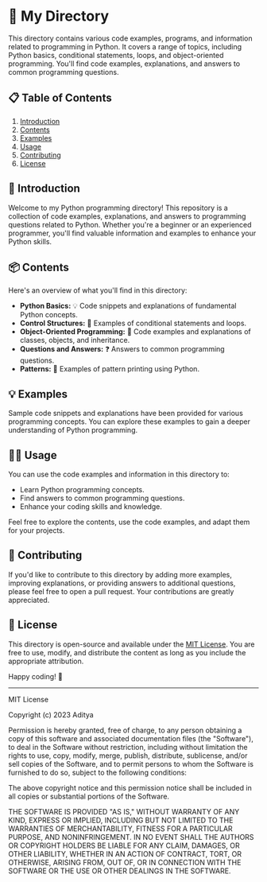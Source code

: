 # 📂 My Directory

This directory contains various code examples, programs, and information related to programming in Python. It covers a range of topics, including Python basics, conditional statements, loops, and object-oriented programming. You'll find code examples, explanations, and answers to common programming questions.

## 📋 Table of Contents

1. [Introduction](#-introduction)
2. [Contents](#-contents)
3. [Examples](#-examples)
4. [Usage](#-usage)
5. [Contributing](#-contributing)
6. [License](#-license)

## 🚀 Introduction

Welcome to my Python programming directory! This repository is a collection of code examples, explanations, and answers to programming questions related to Python. Whether you're a beginner or an experienced programmer, you'll find valuable information and examples to enhance your Python skills.

## 📦 Contents

Here's an overview of what you'll find in this directory:

- **Python Basics:** 💡 Code snippets and explanations of fundamental Python concepts.
- **Control Structures:** 🔀 Examples of conditional statements and loops.
- **Object-Oriented Programming:** 🧬 Code examples and explanations of classes, objects, and inheritance.
- **Questions and Answers:** ❓ Answers to common programming questions.
- **Patterns:** 🎨 Examples of pattern printing using Python.

## 💡 Examples

Sample code snippets and explanations have been provided for various programming concepts. You can explore these examples to gain a deeper understanding of Python programming.

## 🧑‍💻 Usage

You can use the code examples and information in this directory to:

- Learn Python programming concepts.
- Find answers to common programming questions.
- Enhance your coding skills and knowledge.

Feel free to explore the contents, use the code examples, and adapt them for your projects.

## 🤝 Contributing

If you'd like to contribute to this directory by adding more examples, improving explanations, or providing answers to additional questions, please feel free to open a pull request. Your contributions are greatly appreciated.

## 📄 License

This directory is open-source and available under the [MIT License](LICENSE). You are free to use, modify, and distribute the content as long as you include the appropriate attribution.

Happy coding! 🚀

---

MIT License

Copyright (c) 2023 Aditya

Permission is hereby granted, free of charge, to any person obtaining a copy
of this software and associated documentation files (the "Software"), to deal
in the Software without restriction, including without limitation the rights
to use, copy, modify, merge, publish, distribute, sublicense, and/or sell
copies of the Software, and to permit persons to whom the Software is
furnished to do so, subject to the following conditions:

The above copyright notice and this permission notice shall be included in all
copies or substantial portions of the Software.

THE SOFTWARE IS PROVIDED "AS IS," WITHOUT WARRANTY OF ANY KIND, EXPRESS OR
IMPLIED, INCLUDING BUT NOT LIMITED TO THE WARRANTIES OF MERCHANTABILITY,
FITNESS FOR A PARTICULAR PURPOSE, AND NONINFRINGEMENT. IN NO EVENT SHALL THE
AUTHORS OR COPYRIGHT HOLDERS BE LIABLE FOR ANY CLAIM, DAMAGES, OR OTHER
LIABILITY, WHETHER IN AN ACTION OF CONTRACT, TORT, OR OTHERWISE, ARISING FROM,
OUT OF, OR IN CONNECTION WITH THE SOFTWARE OR THE USE OR OTHER DEALINGS IN THE
SOFTWARE.
